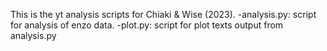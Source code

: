 This is the yt analysis scripts for Chiaki & Wise (2023).
-analysis.py: script for analysis of enzo data.
-plot.py:     script for plot texts output from analysis.py
